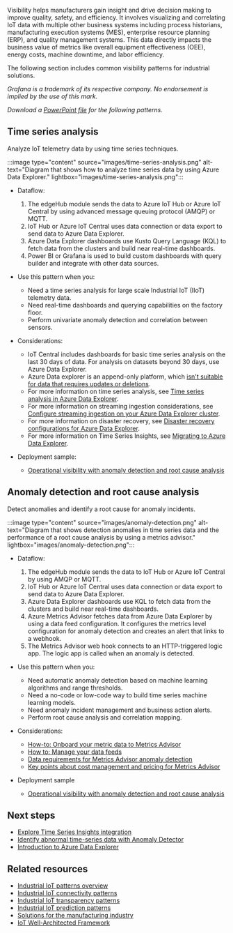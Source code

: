 Visibility helps manufacturers gain insight and drive decision making to improve quality, safety, and efficiency. It involves visualizing and correlating IoT data with multiple other business systems including process historians, manufacturing execution systems (MES), enterprise resource planning (ERP), and quality management systems. This data directly impacts the business value of metrics like overall equipment effectiveness (OEE), energy costs, machine downtime, and labor efficiency.

The following section includes common visibility patterns for industrial solutions.

*Grafana is a trademark of its respective company. No endorsement is implied by the use of this mark.*

*Download a [PowerPoint file](https://arch-center.azureedge.net/iiot-patterns-visibility.pptx) for the following patterns.*

## Time series analysis

Analyze IoT telemetry data by using time series techniques.

:::image type="content" source="images/time-series-analysis.png" alt-text="Diagram that shows how to analyze time series data by using Azure Data Explorer." lightbox="images/time-series-analysis.png":::

- Dataflow:
    1. The edgeHub module sends the data to Azure IoT Hub or Azure IoT Central by using advanced message queuing protocol (AMQP) or MQTT.
    2. IoT Hub or Azure IoT Central uses data connection or data export to send data to Azure Data Explorer.
    3. Azure Data Explorer dashboards use Kusto Query Language (KQL) to fetch data from the clusters and build near real-time dashboards.
    4. Power BI or Grafana is used to build custom dashboards with query builder and integrate with other data sources.

- Use this pattern when you:
  - Need a time series analysis for large scale Industrial IoT (IIoT) telemetry data.
  - Need real-time dashboards and querying capabilities on the factory floor.
  - Perform univariate anomaly detection and correlation between sensors.

- Considerations:
  - IoT Central includes dashboards for basic time series analysis on the last 30 days of data. For analysis on datasets beyond 30 days, use Azure Data Explorer.
  - Azure Data explorer is an append-only platform, which [isn't suitable for data that requires updates or deletions](/azure/data-explorer/data-explorer-overview).
  - For more information on time series analysis, see [Time series analysis in Azure Data Explorer](/azure/data-explorer/time-series-analysis).
  - For more information on streaming ingestion considerations, see [Configure streaming ingestion on your Azure Data Explorer cluster](/azure/data-explorer/ingest-data-streaming?tabs=azure-portal%2Ccsharp).
  - For more information on disaster recovery, see [Disaster recovery configurations for Azure Data Explorer](/azure/data-explorer/business-continuity-overview#disaster-recovery-configurations).
  - For more information on Time Series Insights, see [Migrating to Azure Data Explorer](/azure/time-series-insights/migration-to-adx).

- Deployment sample:
  - [Operational visibility with anomaly detection and root cause analysis](https://github.com/Azure-Samples/industrial-iot-patterns/tree/main/2_OperationalVisibility)

## Anomaly detection and root cause analysis

Detect anomalies and identify a root cause for anomaly incidents.

:::image type="content" source="images/anomaly-detection.png" alt-text="Diagram that shows detection anomalies in time series data and the performance of a root cause analysis by using a metrics advisor." lightbox="images/anomaly-detection.png":::

- Dataflow:
    1. The edgeHub module sends the data to IoT Hub or Azure IoT Central by using AMQP or MQTT.
    2. IoT Hub or Azure IoT Central uses data connection or data export to send data to Azure Data Explorer.
    3. Azure Data Explorer dashboards use KQL to fetch data from the clusters and build near real-time dashboards.
    4. Azure Metrics Advisor fetches data from Azure Data Explorer by using a data feed configuration. It configures the metrics level configuration for anomaly detection and creates an alert that links to a webhook.
    5. The Metrics Advisor web hook connects to an HTTP-triggered logic app. The logic app is called when an anomaly is detected.

- Use this pattern when you:
  - Need automatic anomaly detection based on machine learning algorithms and range thresholds.
  - Need a no-code or low-code way to build time series machine learning models.
  - Need anomaly incident management and business action alerts.
  - Perform root cause analysis and correlation mapping.

- Considerations:
  - [How-to: Onboard your metric data to Metrics Advisor](/azure/applied-ai-services/metrics-advisor/how-tos/onboard-your-data)
  - [How to: Manage your data feeds](/azure/applied-ai-services/metrics-advisor/how-tos/manage-data-feeds)
  - [Data requirements for Metrics Advisor anomaly detection](/azure/applied-ai-services/metrics-advisor/faq#how-much-data-is-needed-for-metrics-advisor-to-start-anomaly-detection-)
  - [Key points about cost management and pricing for Metrics Advisor](/azure/applied-ai-services/metrics-advisor/cost-management#key-points-about-cost-management-and-pricing)

- Deployment sample
  - [Operational visibility with anomaly detection and root cause analysis](https://github.com/Azure-Samples/industrial-iot-patterns/tree/main/2_OperationalVisibility)

## Next steps

- [Explore Time Series Insights integration](/training/modules/explore-time-series-insights-integration)
- [Identify abnormal time-series data with Anomaly Detector](/training/modules/identify-abnormal-time-series-data-anomaly-detector)
- [Introduction to Azure Data Explorer](/training/modules/intro-to-azure-data-explorer)

## Related resources

- [Industrial IoT patterns overview](./iiot-patterns-overview.yml)
- [Industrial IoT connectivity patterns](./iiot-connectivity-patterns.yml)
- [Industrial IoT transparency patterns](./iiot-transparency-patterns.yml)
- [Industrial IoT prediction patterns](./iiot-prediction-patterns.yml)
- [Solutions for the manufacturing industry](../../industries/manufacturing.md)
- [IoT Well-Architected Framework](/azure/architecture/framework/iot/iot-overview)
